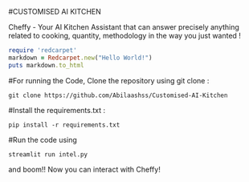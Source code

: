 #CUSTOMISED AI KITCHEN

Cheffy - Your AI Kitchen Assistant that can answer precisely anything related to cooking, quantity, methodology in the way you just wanted ! 


```ruby
require 'redcarpet'
markdown = Redcarpet.new("Hello World!")
puts markdown.to_html
```
#For running the Code, Clone the repository using git clone : 

```git clone https://github.com/Abilaashss/Customised-AI-Kitchen```


#Install the requirements.txt :

```pip install -r requirements.txt```

#Run the code using 

```streamlit run intel.py```

and boom!! Now you can interact with Cheffy!

